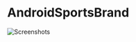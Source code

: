 # AndroidSportsBrand
![Screenshots](https://github.com/[NangStywn]/[AndroidSportsBrand]/blob/[master]/1603845296616.jpg?raw=true)

